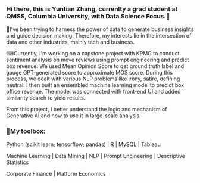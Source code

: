 ### Hi there, this is Yuntian Zhang, currenlty a grad student at QMSS, Columbia University, with Data Science Focus.🙌
💫I've been trying to harness the power of data to generate business insights and guide decision making. Therefore, my interests lie in the intersection of data and other industries, mainly tech and business. 

⌨Currently, I'm working on a capstone project with KPMG to conduct sentiment analysis on move reviews using prompt engineering and predict box revenue. We used Mean Opinion Score to get ground truth label and gauge GPT-generated score to approximate MOS score. During this process, we dealt with various NLP problems like irony, satire, defining neutral. I then built an ensembled machine learning model to predict box office revenue. The model was connected with front-end UI and added similarity search to yield results. 

  From this project, I better understand the logic and mechanism of Generative AI and how to use it in large-scale analysis. 
### 🔧My toolbox: 
  Python (scikit learn; tensorflow; pandas) | R | MySQL | Tableau
  
  Machine Learning | Data Mining | NLP | Prompt Engineering | Descriptive Statistics
  
  Corporate Finance | Platform Economics 

<!--
**zesiii/zesiii** is a ✨ _special_ ✨ repository because its `README.md` (this file) appears on your GitHub profile.

Here are some ideas to get you started:

- 🔭 I’m currently working on ...
- 🌱 I’m currently learning ...
- 👯 I’m looking to collaborate on ...
- 🤔 I’m looking for help with ...
- 💬 Ask me about ...
- 📫 How to reach me: ...
- 😄 Pronouns: ...
- ⚡ Fun fact: ...
-->
